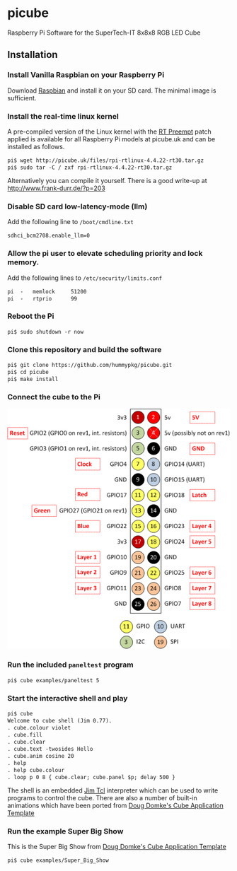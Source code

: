 # picube
Raspberry Pi Software for the SuperTech-IT 8x8x8 RGB LED Cube

## Installation

### Install Vanilla Raspbian on your Raspberry Pi

Download [Raspbian](https://www.raspberrypi.org/downloads/raspbian/)
and install it on your SD card. The minimal image is sufficient.

### Install the real-time linux kernel

A pre-compiled version of the Linux kernel with the
[RT Preempt](https://rt.wiki.kernel.org/index.php/Main_Page)
patch applied is available for all Raspberry Pi models at picube.uk and
can be installed as follows.

```console
pi$ wget http://picube.uk/files/rpi-rtlinux-4.4.22-rt30.tar.gz
pi$ sudo tar -C / zxf rpi-rtlinux-4.4.22-rt30.tar.gz
```

Alternatively you can compile it yourself. There is a good write-up at
http://www.frank-durr.de/?p=203

### Disable SD card low-latency-mode (llm)

Add the following line to `/boot/cmdline.txt`

```
sdhci_bcm2708.enable_llm=0
```

### Allow the pi user to elevate scheduling priority and lock memory.

Add the following lines to `/etc/security/limits.conf`

```
pi	-	memlock		51200
pi	-	rtprio		99
```

### Reboot the Pi

```console
pi$ sudo shutdown -r now
```

### Clone this repository and build the software

```console
pi$ git clone https://github.com/hummypkg/picube.git
pi$ cd picube
pi$ make install
```

### Connect the cube to the Pi

![Pinout](/doc/GPIO.png)

### Run the included `paneltest` program

```console
pi$ cube examples/paneltest 5
```

### Start the interactive shell and play

```console
pi$ cube
Welcome to cube shell (Jim 0.77).
. cube.colour violet
. cube.fill
. cube.clear
. cube.text -twosides Hello
. cube.anim cosine 20
. help
. help cube.colour
. loop p 0 8 { cube.clear; cube.panel $p; delay 500 }
```

The shell is an embedded
[Jim Tcl](http://jim.tcl.tk/fossil/doc/trunk/Tcl_shipped.html) interpreter
which can be used to write programs to control the cube. There are also a
number of built-in animations which have been ported from 
[Doug Domke's Cube Application Template](http://d2-webdesign.com/cube)

### Run the example Super Big Show

This is the Super Big Show from 
[Doug Domke's Cube Application Template](http://d2-webdesign.com/cube)

```console
pi$ cube examples/Super_Big_Show
```

